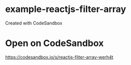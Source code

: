 # example-reactjs-filter-array
Created with CodeSandbox

# Open on CodeSandbox
https://codesandbox.io/s/reactjs-filter-array-werh4t
